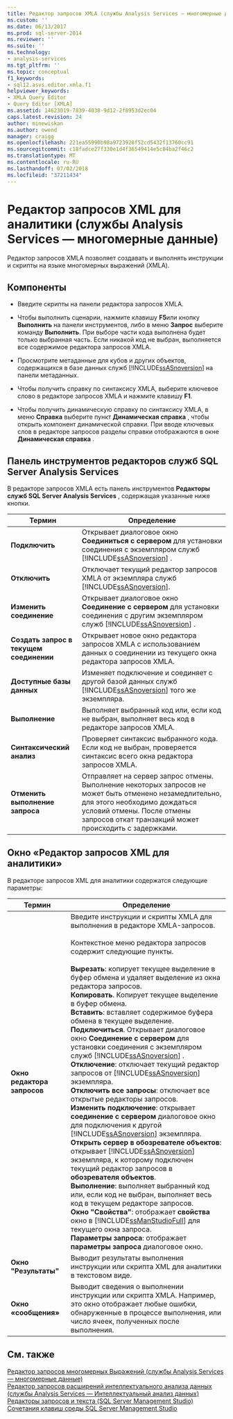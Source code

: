 ```yaml
---
title: Редактор запросов XMLA (службы Analysis Services — многомерные данные) | Документация Майкрософт
ms.custom: ''
ms.date: 06/13/2017
ms.prod: sql-server-2014
ms.reviewer: ''
ms.suite: ''
ms.technology:
- analysis-services
ms.tgt_pltfrm: ''
ms.topic: conceptual
f1_keywords:
- sql12.asvs.editor.xmla.f1
helpviewer_keywords:
- XMLA Query Editor
- Query Editor [XMLA]
ms.assetid: 14623019-7839-4038-9d12-2f8953d2ec04
caps.latest.revision: 24
author: minewiskan
ms.author: owend
manager: craigg
ms.openlocfilehash: 221ea55990b98a9723928f52cd5432f13760cc91
ms.sourcegitcommit: c18fadce27f330e1d4f36549414e5c84ba2f46c2
ms.translationtype: MT
ms.contentlocale: ru-RU
ms.lasthandoff: 07/02/2018
ms.locfileid: "37211434"
---
```

# <a name="xmla-query-editor-analysis-services---multidimensional-data"></a>Редактор запросов XML для аналитики (службы Analysis Services — многомерные данные)
  Редактор запросов XMLA позволяет создавать и выполнять инструкции и скрипты на языке многомерных выражений (XMLA).  
  
## <a name="features"></a>Компоненты  
  
-   Введите скрипты на панели редактора запросов XMLA.  
  
-   Чтобы выполнить сценарии, нажмите клавишу **F5**или кнопку **Выполнить** на панели инструментов, либо в меню **Запрос** выберите команду **Выполнить**. При выборе части кода выполнена будет только выбранная часть. Если никакой код не выбран, выполняется все содержимое редактора запросов XMLA.  
  
-   Просмотрите метаданные для кубов и других объектов, содержащихся в базе данных служб [!INCLUDE[ssASnoversion](../includes/ssasnoversion-md.md)] на панели метаданных.  
  
-   Чтобы получить справку по синтаксису XMLA, выберите ключевое слово в редакторе запросов XMLA и нажмите клавишу **F1**.  
  
-   Чтобы получить динамическую справку по синтаксису XMLA, в меню **Справка** выберите пункт **Динамическая справка** , чтобы открыть компонент динамической справки. При вводе ключевых слов в редакторе запросов разделы справки отображаются в окне **Динамическая справка** .  
  
## <a name="sql-server-analysis-services-editors-toolbar"></a>Панель инструментов редакторов служб SQL Server Analysis Services  
 В редакторе запросов XMLA есть панель инструментов **Редакторы служб SQL Server Analysis Services** , содержащая указанные ниже кнопки.  
  
|Термин|Определение|  
|----------|----------------|  
|**Подключить**|Открывает диалоговое окно **Соединиться с сервером** для установки соединения с экземпляром служб [!INCLUDE[ssASnoversion](../includes/ssasnoversion-md.md)] .|  
|**Отключить**|Отключает текущий редактор запросов XMLA от экземпляра служб [!INCLUDE[ssASnoversion](../includes/ssasnoversion-md.md)].|  
|**Изменить соединение**|Открывает диалоговое окно **Соединение с сервером** для установки соединения с другим экземпляром служб [!INCLUDE[ssASnoversion](../includes/ssasnoversion-md.md)] .|  
|**Создать запрос в текущем соединении**|Открывает новое окно редактора запросов XMLA с использованием данных о соединении из текущего окна редактора запросов XMLA.|  
|**Доступные базы данных**|Изменяет подключение и соединяет с другой базой данных служб [!INCLUDE[ssASnoversion](../includes/ssasnoversion-md.md)] того же экземпляра.|  
|**Выполнение**|Выполняет выбранный код или, если код не выбран, выполняет весь код в редакторе запросов XMLA.|  
|**Синтаксический анализ**|Проверяет синтаксис выбранного кода. Если код не выбран, проверяется синтаксис всего окна редактора запросов XMLA.|  
|**Отменить выполнение запроса**|Отправляет на сервер запрос отмены. Выполнение некоторых запросов не может быть отменено незамедлительно, для этого необходимо дождаться условий отмены. После отмены запросов откат транзакций может происходить с задержками.|  
  
## <a name="xmla-query-editor-window"></a>Окно «Редактор запросов XML для аналитики»  
 В редакторе запросов XML для аналитики содержатся следующие параметры:  
  
|Термин|Определение|  
|----------|----------------|  
|**Окно редактора запросов**|Введите инструкции и скрипты XMLA для выполнения в редакторе XMLA-запросов.<br /><br /> Контекстное меню редактора запросов содержит следующие пункты.<br /><br /> **Вырезать**: копирует текущее выделение в буфер обмена и удаляет выделение из окна редактора запросов.<br />**Копировать**. Копирует текущее выделение в буфер обмена.<br />**Вставить**: вставляет содержимое буфера обмена в текущее выделение.<br />**Подключиться**. Открывает диалоговое окно **Соединение с сервером** для установки соединения с экземпляром служб [!INCLUDE[ssASnoversion](../includes/ssasnoversion-md.md)] .<br />**Отключение**: отключает текущий редактор запросов от [!INCLUDE[ssASnoversion](../includes/ssasnoversion-md.md)] экземпляра.<br />**Отключить все запросы**: отключает все открытые редакторы запросов.<br />**Изменить подключение**: открывает **соединение с сервером** диалоговое окно для подключения к другой [!INCLUDE[ssASnoversion](../includes/ssasnoversion-md.md)] экземпляра.<br />**Открыть сервер в обозревателе объектов**: открывает [!INCLUDE[ssASnoversion](../includes/ssasnoversion-md.md)] экземпляра, к которому подключен текущий редактор запросов в **обозревателя объектов**.<br />**Выполнение**: выполняет выбранный код или, если код не выбран, выполняет весь код в текущем редакторе запросов.<br />**Окно "Свойства"**: отображает **свойства** окно в [!INCLUDE[ssManStudioFull](../includes/ssmanstudiofull-md.md)] для текущего окна запроса.<br />**Параметры запроса**: отображает **параметры запроса** диалоговое окно.|  
|**Окно "Результаты"**|Выводит результаты выполнения инструкции или скрипта XML для аналитики в текстовом виде.|  
|**Окно «сообщения»**|Выводит сведения о выполнении инструкции или скрипта XMLA. Например, это окно отображает любые ошибки, обнаруженные в процессе выполнения, или число ячеек, полученных после выполнения.|  
  
## <a name="see-also"></a>См. также  
 [Редактор запросов многомерных Выражений &#40;службы Analysis Services — многомерные данные&#41;](mdx-query-editor-analysis-services-multidimensional-data.md)   
 [Редактор запросов расширений интеллектуального анализа данных &#40;службы Analysis Services — Интеллектуальный анализ данных&#41;](dmx-query-editor-analysis-services-data-mining.md)   
 [Редакторы запросов и текста &#40;SQL Server Management Studio&#41;](../relational-databases/scripting/query-and-text-editors-sql-server-management-studio.md)   
 [Сочетания клавиш среды SQL Server Management Studio](../ssms/sql-server-management-studio-keyboard-shortcuts.md)  
  
  
